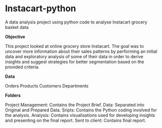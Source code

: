 # Instacart-python

A data analysis project using python code to analyse Instacart grocery basket data

**Objective**

This project looked at online grocery store Instacart. The goal was to uncover more information about their sales patterns by performing an initial data and exploratory analysis of some of their data in order to derive insights and suggest strategies for better segmentation based on the provided criteria.

**Data**

Orders
Products
Customers
Departments

**Folders**

Project Management: Contains the Project Brief.
Data: Separated into Original and Prepared Data. 
Sripts: Contains the Python coding involved for the analysis.
Analysis: Contains visualisations used for developing insights and presenting on the final report.
Sent to client: Contains final report.
